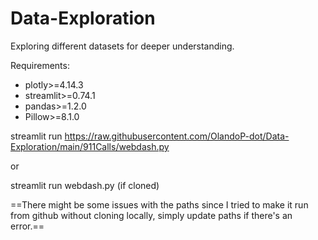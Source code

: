 # Data-Exploration
Exploring different datasets for deeper understanding.

Requirements:
- plotly>=4.14.3
- streamlit>=0.74.1
- pandas>=1.2.0
- Pillow>=8.1.0



streamlit run https://raw.githubusercontent.com/OlandoP-dot/Data-Exploration/main/911Calls/webdash.py

or 

streamlit run webdash.py (if cloned)

==There might be some issues with the paths since I tried to make it run from github without cloning locally, simply update paths if there's an error.==

